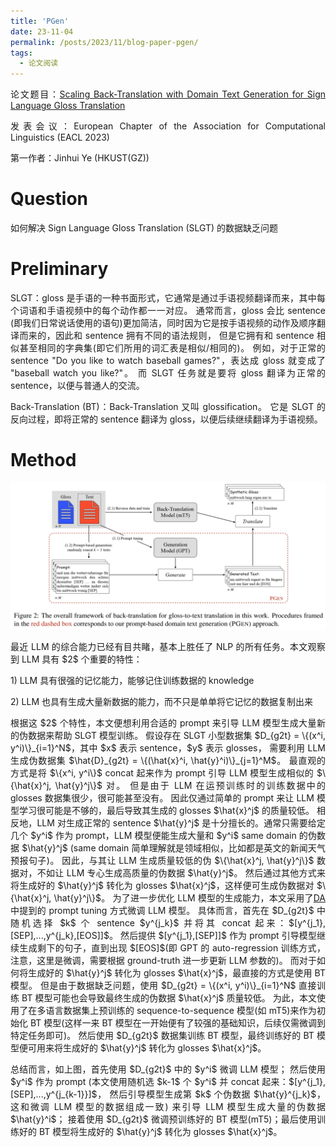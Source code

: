 ```yaml
---
title: 'PGen'
date: 23-11-04
permalink: /posts/2023/11/blog-paper-pgen/
tags:
  - 论文阅读
---
```


<p style="text-align:justify; text-justify:inter-ideograph;"> 论文题目：<a href="https://aclanthology.org/2023.eacl-main.34/" target="_blank" title="PGen">Scaling Back-Translation with Domain Text Generation for Sign Language Gloss Translation</a></p>

<p style="text-align:justify; text-justify:inter-ideograph;">发表会议：European Chapter of the Association for Computational Linguistics (EACL 2023)</p>

第一作者：Jinhui Ye (HKUST(GZ))

Question
===

<p style="text-align:justify; text-justify:inter-ideograph;">如何解决 Sign Language Gloss Translation (SLGT) 的数据缺乏问题</p>

Preliminary
===
<p style="text-align:justify; text-justify:inter-ideograph;">SLGT：gloss 是手语的一种书面形式，它通常是通过手语视频翻译而来，其中每个词语和手语视频中的每个动作都一一对应。
通常而言，gloss 会比 sentence (即我们日常说话使用的语句)更加简洁，同时因为它是按手语视频的动作及顺序翻译而来的，因此和 sentence 拥有不同的语法规则，
但是它拥有和 sentence 相似甚至相同的字典集(即它们所用的词汇表是相似/相同的)。
例如，对于正常的 sentence "Do you like to watch baseball games?"，表达成 gloss 就变成了 "baseball watch you like?"。
而 SLGT 任务就是要将 gloss 翻译为正常的 sentence，以便与普通人的交流。</p>

<p style="text-align:justify; text-justify:inter-ideograph;">Back-Translation (BT)：Back-Translation 又叫 glossification。
它是 SLGT 的反向过程，即将正常的 sentence 翻译为 gloss，以便后续继续翻译为手语视频。</p>

Method
===

![PGen architecture](/images/paper_PGEN_architecture.png)

<p style="text-align:justify; text-justify:inter-ideograph;">最近 LLM 的综合能力已经有目共睹，基本上胜任了 NLP 的所有任务。本文观察到 LLM 具有 $2$ 个重要的特性：</p>

<p style="text-align:justify; text-justify:inter-ideograph;">1) LLM 具有很强的记忆能力，能够记住训练数据的 knowledge</p>

<p style="text-align:justify; text-justify:inter-ideograph;">2) LLM 也具有生成大量新数据的能力，而不只是单单将它记忆的数据复制出来</p>

<p style="text-align:justify; text-justify:inter-ideograph;">根据这 $2$ 个特性，本文便想利用合适的 prompt 来引导 LLM 模型生成大量新的伪数据来帮助 SLGT 模型训练。
假设存在 SLGT 小型数据集 $D_{g2t} = \{(x^i, y^i)\}_{i=1}^N$，其中 $x$ 表示 sentence，$y$ 表示 glosses，
需要利用 LLM 生成伪数据集 $\hat{D}_{g2t} = \{(\hat{x}^i, \hat{y}^i)\}_{j=1}^M$。
最直观的方式是将 $\{x^i, y^i\}$ concat 起来作为 prompt 引导 LLM 模型生成相似的 $\{\hat{x}^j, \hat{y}^j\}$ 对。
但是由于 LLM 在运预训练时的训练数据中的 glosses 数据集很少，很可能甚至没有。
因此仅通过简单的 prompt 来让 LLM 模型学习很可能是不够的，最后导致其生成的 glosses $\hat{x}^j$ 的质量较低。
相反地，LLM 对生成正常的 sentence $\hat{y}^j$ 是十分擅长的。通常只需要给定几个 $y^i$ 作为 prompt，LLM 模型便能生成大量和 $y^i$ same domain 的伪数据 $\hat{y}^j$
(same domain 简单理解就是领域相似，比如都是英文的新闻天气预报句子)。
因此，与其让 LLM 生成质量较低的伪 $\{\hat{x}^j, \hat{y}^j\}$ 数据对，不如让 LLM 专心生成高质量的伪数据 $\hat{y}^j$。
然后通过其他方式来将生成好的 $\hat{y}^j$ 转化为 glosses $\hat{x}^j$，这样便可生成伪数据对 $\{\hat{x}^j, \hat{y}^j\}$。
为了进一步优化 LLM 模型的生成能力，本文采用了<a href="https://aclanthology.org/2020.lifelongnlp-1.3/" target="_blank">DA</a> 中提到的 prompt tuning 方式微调 LLM 模型。
具体而言，首先在 $D_{g2t}$ 中随机选择 $k$ 个 sentence $y^{j_k}$ 并将其 concat 起来：$[y^{j_1},[SEP],...,y^{j_k},[EOS]]$。
然后提供 $[y^{j_1},[SEP]]$ 作为 prompt 引导模型继续生成剩下的句子，直到出现 $[EOS]$(即 GPT 的 auto-regression 训练方式，注意，这里是微调，需要根据 ground-truth 进一步更新 LLM 参数的)。
而对于如何将生成好的 $\hat{y}^j$ 转化为 glosses $\hat{x}^j$，最直接的方式是使用 BT 模型。
但是由于数据缺乏问题，使用 $D_{g2t} = \{(x^i, y^i)\}_{i=1}^N$ 直接训练 BT 模型可能也会导致最终生成的伪数据 $\hat{x}^j$ 质量较低。
为此，本文使用了在多语言数据集上预训练的 sequence-to-sequence 模型(如 mT5)来作为初始化 BT 模型(这样一来 BT 模型在一开始便有了较强的基础知识，后续仅需微调到特定任务即可)。
然后使用 $D_{g2t}$ 数据集训练 BT 模型，最终训练好的 BT 模型便可用来将生成好的 $\hat{y}^j$ 转化为 glosses $\hat{x}^j$。</p>

<p style="text-align:justify; text-justify:inter-ideograph;">总结而言，如上图，首先使用 $D_{g2t}$ 中的 $y^i$ 微调 LLM 模型；
然后使用 $y^i$ 作为 prompt (本文使用随机选 $k-1$ 个 $y^i$ 并 concat 起来：$[y^{j_1},[SEP],...,y^{j_{k-1}}]$，
然后引导模型生成第 $k$ 个伪数据 $\hat{y}^{j_k}$，这和微调 LLM 模型的数据组成一致) 来引导 LLM 模型生成大量的伪数据 $\hat{y}^i$；
接着使用 $D_{g2t}$ 微调预训练好的 BT 模型(mT5)；最后使用训练好的 BT 模型将生成好的 $\hat{y}^j$ 转化为 glosses $\hat{x}^j$。</p>